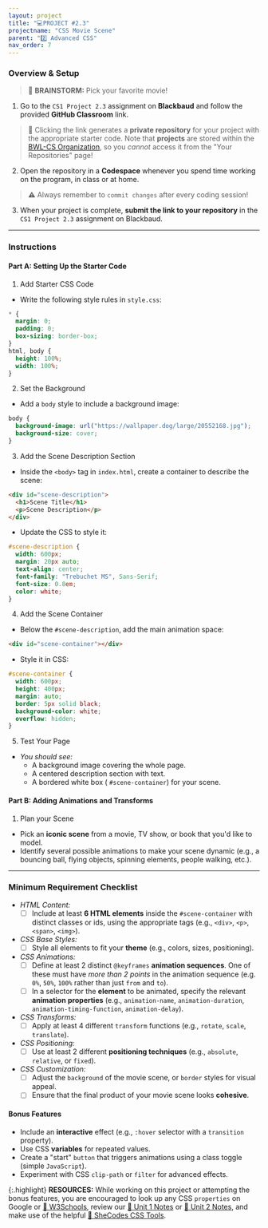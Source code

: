 ```yaml
---
layout: project
title: "💻PROJECT #2.3"
projectname: "CSS Movie Scene"
parent: "2️⃣ Advanced CSS"
nav_order: 7
---
```



### Overview & Setup


> 🧠 **BRAINSTORM:** Pick your favorite movie! 

<div class="setup" markdown="block">

1. Go to the `CS1 Project 2.3` assignment on **Blackbaud** and follow the provided **GitHub Classroom** link.
  > 📁 Clicking the link generates a **private repository** for your project with the appropriate starter code. Note that **projects** are stored within the [BWL-CS Organization](https://github.com/BWL-CS), so you _cannot_ access it from the "Your Repositories" page!
2. Open the repository in a **Codespace** whenever you spend time working on the program, in class or at home. 
  > ⚠️ Always remember to `commit changes` after every coding session!
3. When your project is complete, **submit the link to your repository** in the `CS1 Project 2.3` assignment on Blackbaud.

</div>

--- 

### Instructions

#### Part A: Setting Up the Starter Code

<div class="task" markdown="block">
  
1. Add Starter CSS Code
  * Write the following style rules in `style.css`:
  ```css
  * {
    margin: 0;
    padding: 0;
    box-sizing: border-box;
  }
  html, body {
    height: 100%;
    width: 100%;
  }
  ```
2. Set the Background
  * Add a `body` style to include a background image:
  ```css
  body {
    background-image: url("https://wallpaper.dog/large/20552168.jpg");
    background-size: cover;
  }
  ```
3. Add the Scene Description Section
  * Inside the `<body>` tag in `index.html`, create a container to describe the scene:
  ```html
  <div id="scene-description">
    <h1>Scene Title</h1>
    <p>Scene Description</p>
  </div>
  ```
  * Update the CSS to style it:
  ```css
  #scene-description {
    width: 600px;
    margin: 20px auto;
    text-align: center;
    font-family: "Trebuchet MS", Sans-Serif;
    font-size: 0.8em;
    color: white;
  }
  ```
4. Add the Scene Container
  * Below the `#scene-description`, add the main animation space:
  ```html
  <div id="scene-container"></div>
  ```
  * Style it in CSS:
  ```css
  #scene-container {
    width: 600px;
    height: 400px;
    margin: auto;
    border: 5px solid black;
    background-color: white;
    overflow: hidden;
  }
  ```
5. Test Your Page
  * _You should see:_
    * A background image covering the whole page.
    * A centered description section with text.
    * A bordered white box ( `#scene-container`) for your scene.

</div>

#### Part B: Adding Animations and Transforms

<div class="task" markdown="block">

1. Plan your Scene
  * Pick an **iconic scene** from a movie, TV show, or book that you'd like to model.
  * Identify several possible animations to make your scene dynamic (e.g., a bouncing ball, flying objects, spinning elements, people walking, etc.).

</div> 

--- 

### Minimum Requirement Checklist

- _HTML Content:_
  - [ ] Include at least **6 HTML elements** inside the `#scene-container` with distinct classes or ids, using the appropriate tags (e.g., `<div>`, `<p>`, `<span>`, `<img>`).
- _CSS Base Styles:_
  - [ ] Style all elements to fit your **theme** (e.g., colors, sizes, positioning).
- _CSS Animations:_
  - [ ] Define at least 2 distinct `@keyframes` **animation sequences**. One of these must have _more than 2 points_ in the animation sequence (e.g. `0%`, `50%`, `100%` rather than just `from` and `to`).
  - [ ] In a selector for the **element** to be animated, specify the relevant **animation** **properties** (e.g., `animation-name`, `animation-duration`, `animation-timing-function`, `animation-delay`).
- _CSS Transforms:_
  - [ ] Apply at least 4 different `transform` functions (e.g., `rotate`, `scale`, `translate`).
- _CSS Positioning:_
  - [ ] Use at least 2 different **positioning techniques** (e.g., `absolute`, `relative`, or `fixed`).
- _CSS Customization:_
  - [ ] Adjust the `background` of the movie scene, or `border` styles for visual appeal.
  - [ ] Ensure that the final product of your movie scene looks **cohesive**.

#### Bonus Features
- Include an **interactive** effect (e.g., `:hover` selector with a `transition` property).
- Use CSS **variables** for repeated values.
- Create a "start" `button` that triggers animations using a class toggle (simple `JavaScript`).
- Experiment with CSS `clip-path` or `filter` for advanced effects.

{:.highlight}
**RESOURCES:** While working on this project or attempting the bonus features, you are encouraged to look up any CSS `properties` on Google or [📖 W3Schools](https://www.w3schools.com/css/), review our [📓 Unit 1 Notes](https://coderina.dev/webdocs/unit01) or [📓 Unit 2 Notes](https://coderina.dev/webdocs/unit02), and make use of the helpful [🎨 SheCodes CSS Tools](https://generators.shecodes.io/). 



